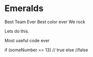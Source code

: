 # Emeralds
Best Team Ever
Best color ever
We rock

Lets do this. 

Most useful code ever

if (someNumber == 13)
  // true
else
  //false
